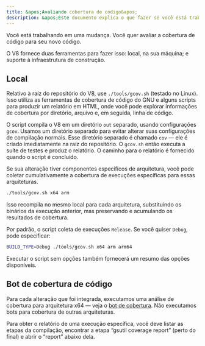 ```yaml
---
title: &apos;Avaliando cobertura de código&apos;
description: &apos;Este documento explica o que fazer se você está trabalhando em uma mudança no V8 e deseja avaliar sua cobertura de código.&apos;
---
```

Você está trabalhando em uma mudança. Você quer avaliar a cobertura de código para seu novo código.

O V8 fornece duas ferramentas para fazer isso: local, na sua máquina; e suporte à infraestrutura de construção.

## Local

Relativo à raíz do repositório do V8, use `./tools/gcov.sh` (testado no Linux). Isso utiliza as ferramentas de cobertura de código do GNU e alguns scripts para produzir um relatório em HTML, onde você pode explorar informações de cobertura por diretório, arquivo e, em seguida, linha de código.

O script compila o V8 em um diretório `out` separado, usando configurações `gcov`. Usamos um diretório separado para evitar alterar suas configurações de compilação normais. Esse diretório separado é chamado `cov` — ele é criado imediatamente na raíz do repositório. O `gcov.sh` então executa a suíte de testes e produz o relatório. O caminho para o relatório é fornecido quando o script é concluído.

Se sua alteração tiver componentes específicos de arquitetura, você pode coletar cumulativamente a cobertura de execuções específicas para essas arquiteturas.

```bash
./tools/gcov.sh x64 arm
```

Isso recompila no mesmo local para cada arquitetura, substituindo os binários da execução anterior, mas preservando e acumulando os resultados de cobertura.

Por padrão, o script coleta de execuções `Release`. Se você quiser `Debug`, pode especificar:

```bash
BUILD_TYPE=Debug ./tools/gcov.sh x64 arm arm64
```

Executar o script sem opções também fornecerá um resumo das opções disponíveis.

## Bot de cobertura de código

Para cada alteração que foi integrada, executamos uma análise de cobertura para arquitetura x64 — veja o [bot de cobertura](https://ci.chromium.org/p/v8/builders/luci.v8.ci/V8%20Linux64%20-%20gcov%20coverage). Não executamos bots para cobertura de outras arquiteturas.

Para obter o relatório de uma execução específica, você deve listar as etapas da compilação, encontrar a etapa “gsutil coverage report” (perto do final) e abrir o “report” abaixo dela.
